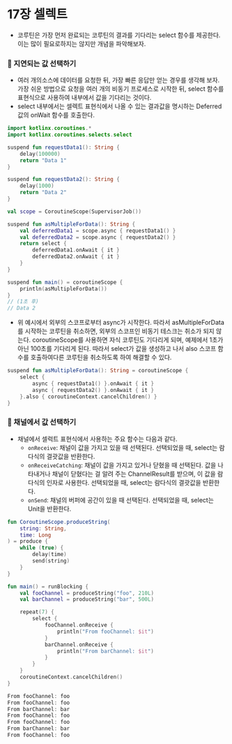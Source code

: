 # 17장 셀렉트

- 코루틴은 가장 먼저 완료되는 코루틴의 결과를 기다리는 select 함수를 제공한다. 이는 많이 필요로하지는 않지만 개념을 파악해보자.

### 📌 지연되는 값 선택하기

- 여러 개의소스에 데이터를 요청한 뒤, 가장 빠른 응답만 얻는 경우를 생각해 보자.  가장 쉬운 방법으로 요청을 여러 개의 비동기 프로세스로 시작한 뒤, select 함수를 표현식으로 사용하여 내부에서 값을 기다리는 것이다.
- select 내부에서는 셀렉트 표현식에서 나올 수 있는 결과값을 명시하는 Deferred 값의 onWait 함수를 호출한다.

```kotlin
import kotlinx.coroutines.*
import kotlinx.coroutines.selects.select

suspend fun requestData1(): String {
    delay(100000)
    return "Data 1"
}

suspend fun requestData2(): String {
    delay(1000)
    return "Data 2"
}

val scope = CoroutineScope(SupervisorJob())

suspend fun asMultipleForData(): String {
    val deferredData1 = scope.async { requestData1() }
    val deferredData2 = scope.async { requestData2() }
    return select {
        deferredData1.onAwait { it }
        deferredData2.onAwait { it }
    }
}

suspend fun main() = coroutineScope {
    println(asMultipleForData())
}
// (1초 후)
// Data 2
```

- 위 예시에서 외부의 스코프로부터 async가 시작한다. 따라서 asMultipleForData 를 시작하는 코루틴을 취소하면, 외부의 스코프인 비동기 테스크는 취소가 되지 않는다. coroutineScope를 사용하면 자식 코루틴도 기다리게 되며, 예제에서 1초가 아닌 100초를 기다리게 된다. 따라서 select가 값을 생성하고 나서 also 스코프 함수를 호출하여다른 코루틴을 취소하도록 하여 해결할 수 있다.

```kotlin
suspend fun asMultipleForData(): String = coroutineScope {
    select {
        async { requestData1() }.onAwait { it }
        async { requestData2() }.onAwait { it }
    }.also { coroutineContext.cancelChildren() }
}
```

### 📌 채널에서 값 선택하기

- 채널에서 셀럭트 표현식에서 사용하는 주요 함수는 다음과 같다.
    - `onReceive`: 채널이 값을 가지고 있을 때 선택된다. 선택되었을 때, select는 람다식의 결괏값을 반환한다.
    - `onReceiveCatching`: 채널이 값을 가지고 있거나 닫혔을 때 선택된다. 값을 나타내거나 채널이 닫혔다는 걸 알려 주는 ChannelResult를 받으며, 이 값을 람다식의 인자로 사용한다.  선택되었을 때, select는 람다식의 결괏값을 반환한다.
    - `onSend`: 채널의 버퍼에 공간이 있을 때 선택된다.  선택되었을 때, select는 Unit을 반환한다.

```kotlin
fun CoroutineScope.produceString(
    string: String,
    time: Long
) = produce {
    while (true) {
        delay(time)
        send(string)
    }
}

fun main() = runBlocking {
    val fooChannel = produceString("foo", 210L)
    val barChannel = produceString("bar", 500L)

    repeat(7) {
        select {
            fooChannel.onReceive {
                println("From fooChannel: $it")
            }
            barChannel.onReceive {
                println("From barChannel: $it")
            }
        }
    }
    coroutineContext.cancelChildren()
}

From fooChannel: foo
From fooChannel: foo
From barChannel: bar
From fooChannel: foo
From fooChannel: foo
From barChannel: bar
From fooChannel: foo
```